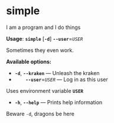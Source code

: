 # simple

I am a program and I do things

**Usage**: **`simple`** [**`-d`**] **`--user`**=_`USER`_

Sometimes they even work.

**Available options:**
- **`-d`**, **`--kraken`** &mdash; 
Unleash the kraken
- **`    --user`**=_`USER`_ &mdash; 
Log in as this user
   
Uses environment variable **`USER`**
- **`-h`**, **`--help`** &mdash; 
Prints help information



Beware `-d`, dragons be here

